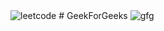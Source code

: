 <picture>
  <img alt="leetcode" src="https://assets.leetcode.com/static_assets/public/webpack_bundles/images/logo-dark.e99485d9b.svg">
</picture>
# GeekForGeeks
<picture>
  <img alt="gfg" src="https://media.geeksforgeeks.org/gfg-gg-logo.svg">
</picture>
